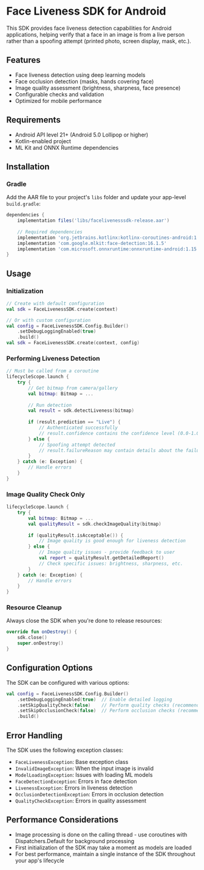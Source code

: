 # Face Liveness SDK for Android

This SDK provides face liveness detection capabilities for Android applications, helping verify that a face in an image is from a live person rather than a spoofing attempt (printed photo, screen display, mask, etc.).

## Features

- Face liveness detection using deep learning models
- Face occlusion detection (masks, hands covering face)
- Image quality assessment (brightness, sharpness, face presence)
- Configurable checks and validation
- Optimized for mobile performance

## Requirements

- Android API level 21+ (Android 5.0 Lollipop or higher)
- Kotlin-enabled project
- ML Kit and ONNX Runtime dependencies

## Installation

### Gradle

Add the AAR file to your project's `libs` folder and update your app-level `build.gradle`:

```gradle
dependencies {
    implementation files('libs/facelivenesssdk-release.aar')
    
    // Required dependencies
    implementation 'org.jetbrains.kotlinx:kotlinx-coroutines-android:1.7.3'
    implementation 'com.google.mlkit:face-detection:16.1.5'
    implementation 'com.microsoft.onnxruntime:onnxruntime-android:1.15.1'
}
```

## Usage

### Initialization

```kotlin
// Create with default configuration
val sdk = FaceLivenessSDK.create(context)

// Or with custom configuration
val config = FaceLivenessSDK.Config.Builder()
    .setDebugLoggingEnabled(true)
    .build()
val sdk = FaceLivenessSDK.create(context, config)
```

### Performing Liveness Detection

```kotlin
// Must be called from a coroutine
lifecycleScope.launch {
    try {
        // Get bitmap from camera/gallery
        val bitmap: Bitmap = ...
        
        // Run detection
        val result = sdk.detectLiveness(bitmap)
        
        if (result.prediction == "Live") {
            // Authenticated successfully
            // result.confidence contains the confidence level (0.0-1.0)
        } else {
            // Spoofing attempt detected
            // result.failureReason may contain details about the failure
        }
    } catch (e: Exception) {
        // Handle errors
    }
}
```

### Image Quality Check Only

```kotlin
lifecycleScope.launch {
    try {
        val bitmap: Bitmap = ...
        val qualityResult = sdk.checkImageQuality(bitmap)
        
        if (qualityResult.isAcceptable()) {
            // Image quality is good enough for liveness detection
        } else {
            // Image quality issues - provide feedback to user
            val report = qualityResult.getDetailedReport()
            // Check specific issues: brightness, sharpness, etc.
        }
    } catch (e: Exception) {
        // Handle errors
    }
}
```

### Resource Cleanup

Always close the SDK when you're done to release resources:

```kotlin
override fun onDestroy() {
    sdk.close()
    super.onDestroy()
}
```

## Configuration Options

The SDK can be configured with various options:

```kotlin
val config = FaceLivenessSDK.Config.Builder()
    .setDebugLoggingEnabled(true)  // Enable detailed logging
    .setSkipQualityCheck(false)    // Perform quality checks (recommended)
    .setSkipOcclusionCheck(false)  // Perform occlusion checks (recommended)
    .build()
```

## Error Handling

The SDK uses the following exception classes:

- `FaceLivenessException`: Base exception class
- `InvalidImageException`: When the input image is invalid
- `ModelLoadingException`: Issues with loading ML models
- `FaceDetectionException`: Errors in face detection
- `LivenessException`: Errors in liveness detection
- `OcclusionDetectionException`: Errors in occlusion detection
- `QualityCheckException`: Errors in quality assessment

## Performance Considerations

- Image processing is done on the calling thread - use coroutines with Dispatchers.Default for background processing
- First initialization of the SDK may take a moment as models are loaded
- For best performance, maintain a single instance of the SDK throughout your app's lifecycle